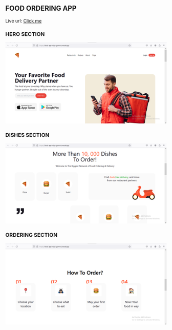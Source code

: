 ## FOOD ORDERING APP

Live url: [Click me](https://food-app-ruby-gamma.vercel.app/)

### HERO SECTION

![](./public/assets/food-App.png)

### DISHES SECTION

![](./public/assets/Dishes.png)

### ORDERING SECTION

![](./public/assets/order.png)
